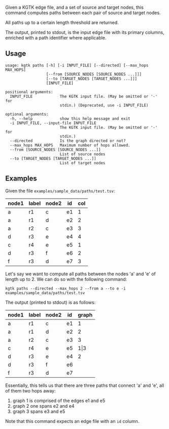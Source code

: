 Given a KGTK edge file, and a set of source and target nodes, this command computes paths between each pair of source and target nodes.

All paths up to a certain length threshold are returned.

The output, printed to stdout, is the input edge file with its primary columns, enriched with a path identifier where applicable.

## Usage
```
usage: kgtk paths [-h] [-i INPUT_FILE] [--directed] [--max_hops MAX_HOPS]
                  [--from [SOURCE_NODES [SOURCE_NODES ...]]]
                  [--to [TARGET_NODES [TARGET_NODES ...]]]
                  [INPUT_FILE]

positional arguments:
  INPUT_FILE            The KGTK input file. (May be omitted or '-' for
                        stdin.) (Deprecated, use -i INPUT_FILE)

optional arguments:
  -h, --help            show this help message and exit
  -i INPUT_FILE, --input-file INPUT_FILE
                        The KGTK input file. (May be omitted or '-' for
                        stdin.)
  --directed            Is the graph directed or not?
  --max_hops MAX_HOPS   Maximum number of hops allowed.
  --from [SOURCE_NODES [SOURCE_NODES ...]]
                        List of source nodes
  --to [TARGET_NODES [TARGET_NODES ...]]
                        List of target nodes
```

## Examples

Given the file `examples/sample_data/paths/test.tsv`:

| node1 | label | node2 | id | col |
| -- | -- | -- | -- | -- |
| a | r1 | c | e1 | 1 |
| a | r1 | d | e2 | 2 |
| a | r2 | c | e3 | 3 |
| d | r3 | e | e4 | 4 |
| c | r4 | e | e5 | 1 |
| d | r3 | f | e6 | 2 |
| f | r3 | d | e7 | 3 |

Let's say we want to compute all paths between the nodes 'a' and 'e' of length up to 2. We can do so with the following command:

```
kgtk paths --directed --max_hops 2 --from a --to e -i examples/sample_data/paths/test.tsv
```

The output (printed to stdout) is as follows:

| node1 | label | node2 | id | graph |
| -- | -- | -- | -- | -- |
| a | r1 | c | e1 | 1 |
| a | r1 | d | e2 | 2 |
| a | r2 | c | e3 | 3 |
| c | r4 | e | e5 | 1\|3 |
| d | r3 | e | e4 | 2 |
| d | r3 | f | e6 |  |
| f | r3 | d | e7 |  |

Essentially, this tells us that there are three paths that connect 'a' and 'e', all of them two hops away:

1. graph 1 is comprised of the edges e1 and e5
2. graph 2 one spans e2 and e4
3. graph 3 spans e3 and e5

Note that this command expects an edge file with an `id` column.

